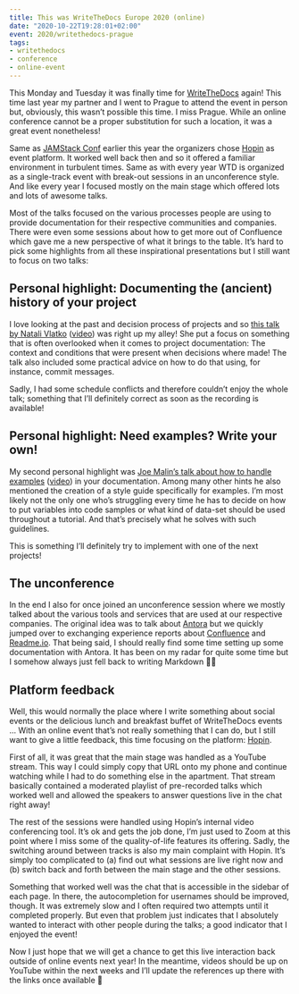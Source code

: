 ```yaml
---
title: This was WriteTheDocs Europe 2020 (online)
date: "2020-10-22T19:28:01+02:00"
event: 2020/writethedocs-prague
tags:
- writethedocs
- conference
- online-event
---
```


This Monday and Tuesday it was finally time for [WriteTheDocs](https://www.writethedocs.org/conf/prague/2020/) again! This time last year my partner and I went to Prague to attend the event in person but, obviously, this wasn’t possible this time. I miss Prague. While an online conference cannot be a proper substitution for such a location, it was a great event nonetheless! 

Same as [JAMStack Conf](https://zerokspot.com/weblog/2020/05/30/my-first-jamstack-conf/) earlier this year the organizers chose [Hopin](https://hopin.to) as event platform. It worked well back then and so it offered a familiar environment in turbulent times. Same as with every year WTD is organized as a single-track event with break-out sessions in an unconference style. And like every year I focused mostly on the main stage which offered lots and lots of awesome talks.

Most of the talks focused on the various processes people are using to provide documentation for their respective communities and companies. There were even some sessions about how to get more out of Confluence which gave me a new perspective of what it brings to the table. It’s hard to pick some highlights from all these inspirational presentations but I still want to focus on two talks:

## Personal highlight: Documenting the (ancient) history of your project

I love looking at the past and decision process of projects and so [this talk by Natali Vlatko](https://www.writethedocs.org/conf/prague/2020/speakers/#speaker-natali-vlatko) ([video](https://www.youtube.com/watch?v=YxNx9Fi40-Y&list=PLZAeFn6dfHpmRWZJaUwQzsdagW2TtRI2x&index=4)) was right up my alley! She put a focus on something that is often overlooked when it comes to project documentation: The context and conditions that were present when decisions where made! The talk also included some practical advice on how to do that using, for instance, commit messages.

Sadly, I had some schedule conflicts and therefore couldn’t enjoy the whole talk; something that I’ll definitely correct as soon as the recording is available!

## Personal highlight: Need examples? Write your own!

My second personal highlight was [Joe Malin’s talk about how to handle examples](https://www.writethedocs.org/conf/prague/2020/speakers/#speaker-joe-malin) ([video](https://www.youtube.com/watch?v=Cuyei0ZA-vQ&list=PLZAeFn6dfHpmRWZJaUwQzsdagW2TtRI2x&index=23)) in your documentation. Among many other hints he also mentioned the creation of a style guide specifically for examples. I’m most likely not the only one who’s struggling every time he has to decide on how to put variables into code samples or what kind of data-set should be used throughout a tutorial. And that’s precisely what he solves with such guidelines.

This is something I’ll definitely try to implement with one of the next projects!

## The unconference

In the end I also for once joined an unconference session where we mostly talked about the various tools and services that are used at our respective companies. The original idea was to talk about [Antora](https://antora.org) but we quickly jumped over to exchanging experience reports about [Confluence](https://www.atlassian.com/software/confluence) and [Readme.io](https://readme.com). That being said, I should really find some time setting up some documentation with Antora. It has been on my radar for quite some time but I somehow always just fell back to writing Markdown 🤦‍♂️

## Platform feedback

Well, this would normally the place where I write something about social events or the delicious lunch and breakfast buffet of WriteTheDocs events ... With an online event that’s not really something that I can do, but I still want to give a little feedback, this time focusing on the platform: [Hopin](https://hopin.to).

First of all, it was great that the main stage was handled as a YouTube stream. This way I could simply copy that URL onto my phone and continue watching while I had to do something else in the apartment. That stream basically contained a moderated playlist of pre-recorded talks which worked well and allowed the speakers to answer questions live in the chat right away!

The rest of the sessions were handled using Hopin’s internal video conferencing tool. It’s ok and gets the job done, I’m just used to Zoom at this point where I miss some of the quality-of-life features its offering. Sadly, the switching around between tracks is also my main complaint with Hopin. It’s simply too complicated to (a) find out what sessions are live right now and (b) switch back and forth between the main stage and the other sessions.

Something that worked well was the chat that is accessible in the sidebar of each page. In there, the autocompletion for usernames should be improved, though. It was extremely slow and I often required two attempts until it completed properly. But even that problem just indicates that I absolutely wanted to interact with other people during the talks; a good indicator that I enjoyed the event!

Now I just hope that we will get a chance to get this live interaction back outside of online events next year! In the meantime, videos should be up on YouTube within the next weeks and I’ll update the references up there with the links once available 🙂
